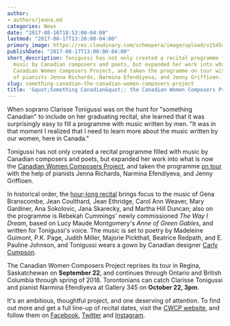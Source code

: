 ```yaml
---
author:
- authors/jenna.md
categories: News
date: "2017-08-16T18:53:00-04:00"
lastmod: "2017-08-17T13:20:00-04:00"
primary_image: https://res.cloudinary.com/schmopera/image/upload/v1545409169/media/webhook-uploads/1502927362084/2017-08-17%20-%20CWCP.jpg.jpg
publishDate: "2017-08-17T13:06:00-04:00"
short_description: Tonigussi has not only created a recital programme filled with
  music by Canadian composers and poets, but expanded her work into what is now the
  Canadian Women Composers Project, and taken the programme on tour with the help
  of pianists Jenna Richards, Narmina Efendiyeva, and Jenny Griffioen.
slug: something-canadian-the-canadian-women-composers-project
title: '&quot;Something Canadian&quot;: the Canadian Women Composers Project'
---
```


When soprano Clarisse Tonigussi was on the hunt for "something Canadian" to include on her graduating recital, she learned that it was surprisingly easy to fill a programme with music written by men. "It was in that moment I realized that I need to learn more about the music written by our women, here in Canada."

Tonigussi has not only created a recital programme filled with music by Canadian composers and poets, but expanded her work into what is now the [Canadian Women Composers Project](https://www.canadianwomencomposersproject.com/biography), and taken the programme [on tour](https://www.canadianwomencomposersproject.com/concerts) with the help of pianists Jenna Richards, Narmina Efendiyeva, and Jenny Griffioen.

In historical order, the [hour-long recital](https://www.canadianwomencomposersproject.com/repertoire) brings focus to the music of Gena Branscombe, Jean Coulthard, Jean Ethridge, Carol Ann Weaver, Mary Gardiner, Ana Sokolovic, Jana Skarecky, and Martha Hill Duncan; also on the programme is Rebekah Cummings' newly commissioned *The Way I Dream*, based on Lucy Maude Montgomery's *Anne of Green Gables*, and written for Tonigussi's voice. The music is set to poetry by  Madeleine Guimont, P.K. Page, Judith Miller, Majorie Pickthall, Beatrice Redpath, and E. Pauline Johnson, and Tonigussi wears a gown by Canadian designer [Carly Cumpson](http://www.carlycumpson.com/).

The Canadian Women Composers Project reprises its tour in Regina, Saskatchewan on **September 22**, and continues through Ontario and British Columbia through spring of 2018. Torontonians can catch Clarisse Tonigussi and pianist Narmina Efendiyeva at Gallery 345 on **October 22, 3pm**.

It's an ambitious, thoughtful project, and one deserving of attention. To find out more and get a full line-up of recital dates, visit the [CWCP website](https://www.canadianwomencomposersproject.com/), and follow them on [Facebook](https://www.facebook.com/TheCWCProject/), [Twitter](https://twitter.com/TheCWCProject) and [Instagram](https://www.instagram.com/TheCWCProject/).


